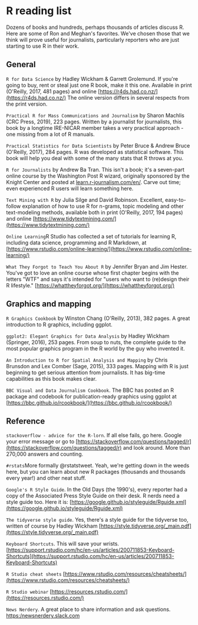 # R reading list

Dozens of books and hundreds, perhaps thousands of articles discuss R. Here are some of Ron and Meghan's favorites. We've chosen those that we think will prove useful for journalists, particularly reporters who are just starting to use R in their work.

## General

<code>R for Data Science</code> by Hadley Wickham & Garrett Grolemund. If you're going to buy, rent or steal just one R book, make it this one. Available in print (O'Reilly, 2017, 481 pages) and online [https://r4ds.had.co.nz/](https://r4ds.had.co.nz/) The online version differs in several respects from the print version.

<code>Practical R for Mass Communications and Journalism</code> by Sharon Machlis (CRC Press, 2019), 223 pages. Written by a journalist for journalists, this book by a longtime IRE-NICAR member takes a very practical approach - one missing from a lot of R manuals.

<code>Practical Statistics for Data Scientists</code> by Peter Bruce & Andrew Bruce (O'Reilly, 2017), 284 pages. R was developed as statistical software. This book will help you deal with some of the many stats that R throws at you.

<code>R for Journalists</code> by Andrew Ba Tran. This isn't a book; it's a seven-part online course by the Washington Post R wizard, originally sponsored by the Knight Center and posted at [learn.r-journalism.com/en/](learn.r-journalism.com/en/). Carve out time; even experienced R users will learn something here.

<code>Text Mining with R</code> by Julia Silge and David Robinson. Excellent, easy-to-follow explanation of how to use R for n-grams, topic modeling and other text-modeling methods, available both in print (O'Reilly, 2017, 194 pages) and online [https://www.tidytextmining.com/](https://www.tidytextmining.com/)

<code>Online Learning</code>R Studio has collected a set of tutorials for learning R, including data science, programming and R Markdown, at [https://www.rstudio.com/online-learning/](https://www.rstudio.com/online-learning/)

<code>What They Forgot to Teach You About R</code> by Jennifer Bryan and Jim Hester. You've got to love an online course whose first chapter begins with the letters "WTF" and says it's intended for "users who want to (re)design their R lifestyle." [https://whattheyforgot.org/](https://whattheyforgot.org/)

## Graphics and mapping

<code>R Graphics Cookbook</code> by Winston Chang (O'Reilly, 2013), 382 pages. A great introduction to R graphics, including ggplot.

<code>ggplot2: Elegant Graphics for Data Analysis</code> by Hadley Wickham (Springer, 2016), 253 pages. From soup to nuts, the complete guide to the most popular graphics program in the R world by the guy who invented it.

<code>An Introduction to R for Spatial Analysis and Mapping</code> by Chris Brunsdon and Lex Comber (Sage, 2015), 333 pages. Mapping with R is just beginning to get serious attention from journalists. It has big-time capabilities as this book makes clear.

<code>BBC Visual and Data Journalism Cookbook</code>. The BBC has posted an R package and codebook for publication-ready graphics using ggplot at [https://bbc.github.io/rcookbook/](https://bbc.github.io/rcookbook/)

## Reference

<code>stackoverflow - advice for the R-lorn</code>. If all else fails, go here. Google your error message or go to [https://stackoverflow.com/questions/tagged/r](https://stackoverflow.com/questions/tagged/r)
and look around. More than 270,000 answers and counting.

<code>#rstats</code>More formally @rstatstweet. Yeah, we're getting down in the weeds here, but you can learn about new R packages (thousands and thousands every year!) and other neat stuff.

<code>Google's R Style Guide</code>. In the Old Days (the 1990's), every reporter had a copy of the Associated Press Style Guide on their desk. R nerds need a style guide too. Here it is: [https://google.github.io/styleguide/Rguide.xml](https://google.github.io/styleguide/Rguide.xml)

<code>The tidyverse style guide</code>. Yes, there's a style guide for the tidyverse too, written of course by Hadley Wickham [https://style.tidyverse.org/_main.pdf](https://style.tidyverse.org/_main.pdf)

<code>Keyboard Shortcuts</code>. This will save your wrists.[https://support.rstudio.com/hc/en-us/articles/200711853-Keyboard-Shortcuts](https://support.rstudio.com/hc/en-us/articles/200711853-Keyboard-Shortcuts)

<code>R Studio cheat sheets</code> [https://www.rstudio.com/resources/cheatsheets/](https://www.rstudio.com/resources/cheatsheets/)

<code>R Studio webinar</code> [https://resources.rstudio.com/](https://resources.rstudio.com/)

<code>News Nerdery</code>. A great place to share information and ask questions. [https:/newsnerdery.slack.com](https:/newsnerdery.slack.com)

